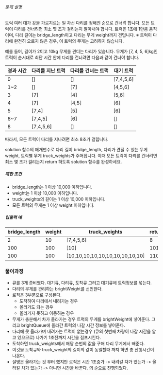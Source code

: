 ###### 문제 설명

트럭 여러 대가 강을 가로지르는 일 차선 다리를 정해진 순으로 건너려 합니다. 모든 트럭이 다리를 건너려면 최소 몇 초가 걸리는지 알아내야 합니다. 트럭은 1초에 1만큼 움직이며, 다리 길이는 bridge_length이고 다리는 무게 weight까지 견딥니다.
※ 트럭이 다리에 완전히 오르지 않은 경우, 이 트럭의 무게는 고려하지 않습니다.

예를 들어, 길이가 2이고 10kg 무게를 견디는 다리가 있습니다. 무게가 [7, 4, 5, 6]kg인 트럭이 순서대로 최단 시간 안에 다리를 건너려면 다음과 같이 건너야 합니다.

| 경과 시간 | 다리를 지난 트럭 | 다리를 건너는 트럭 | 대기 트럭 |
| --------- | ---------------- | ------------------ | --------- |
| 0         | []               | []                 | [7,4,5,6] |
| 1~2       | []               | [7]                | [4,5,6]   |
| 3         | [7]              | [4]                | [5,6]     |
| 4         | [7]              | [4,5]              | [6]       |
| 5         | [7,4]            | [5]                | [6]       |
| 6~7       | [7,4,5]          | [6]                | []        |
| 8         | [7,4,5,6]        | []                 | []        |

따라서, 모든 트럭이 다리를 지나려면 최소 8초가 걸립니다.

solution 함수의 매개변수로 다리 길이 bridge_length, 다리가 견딜 수 있는 무게 weight, 트럭별 무게 truck_weights가 주어집니다. 이때 모든 트럭이 다리를 건너려면 최소 몇 초가 걸리는지 return 하도록 solution 함수를 완성하세요.

##### 제한 조건

- bridge_length는 1 이상 10,000 이하입니다.
- weight는 1 이상 10,000 이하입니다.
- truck_weights의 길이는 1 이상 10,000 이하입니다.
- 모든 트럭의 무게는 1 이상 weight 이하입니다.

##### 입출력 예

| bridge_length | weight | truck_weights                   | return |
| ------------- | ------ | ------------------------------- | ------ |
| 2             | 10     | [7,4,5,6]                       | 8      |
| 100           | 100    | [10]                            | 101    |
| 100           | 100    | [10,10,10,10,10,10,10,10,10,10] | 110    |

### 풀이과정

- 큐를 3개 준비했다. 대기큐, 다리큐, 도착큐 그러고 대기큐에 트럭정보를 넣는다.
- 다리의 무게를 관리하는 brightWeight를 선언한다.
- 로직은 3부분으로 구성된다.
  - 도착하여 다리에서 내려가는 경우
  - 올라가도 되는 경우
  - 올라가지 못하고 이동하는 경우
- 무게가 충분해서 차가 올라가는 경우 트럭의 무게를 brightWeight에 넣어준다. 그리고 brightQueue에 올라간 트럭의 나갈 시간 정보를 넣어준다.
- 다리에 못 올라가며 내려가는 트럭이 없는경우 (큐의 첫번째 차량이 나갈 시간을 알고 있으므로) 나가기 1초전까지 시간을 점프시킨다.
- 도착하면 truck_weights에서 해당 순번의 값을 구해 다리 무게에서 빼준다.
- 이것을 도착큐와 truck_weight의 길이의 값이 동일할때 까지 하면 총 진행시간이 나온다.
- 설명은 올라가는 것 부터 했지만 로직은 시간 1초증가 -> 내려갈 차가 있는가 -> 올라갈 차가 있는가 -> 아니면 시간을 바꾼다. 의 순으로 진행되었다.